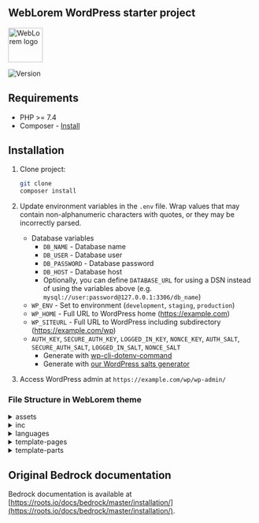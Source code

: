 ## WebLorem WordPress starter project

<p>
  <a href="https://roots.io/bedrock/">
    <img alt="WebLorem logo" src="https://weblorem.com/wp-content/uploads/2022/04/logo.svg" height="70">
  </a>
</p>

<p>
    <img src="https://img.shields.io/badge/theme-v2.0-informational" alt="Version">
</p>

## Requirements

- PHP >= 7.4
- Composer - [Install](https://getcomposer.org/doc/00-intro.md#installation-linux-unix-osx)

## Installation

1. Clone project:
   ```sh
   git clone
   composer install
   ```
2. Update environment variables in the `.env` file. Wrap values that may contain non-alphanumeric characters with quotes, or they may be incorrectly parsed.

    - Database variables
      - `DB_NAME` - Database name
      - `DB_USER` - Database user
      - `DB_PASSWORD` - Database password
      - `DB_HOST` - Database host
      - Optionally, you can define `DATABASE_URL` for using a DSN instead of using the variables above (e.g. `mysql://user:password@127.0.0.1:3306/db_name`)
    - `WP_ENV` - Set to environment (`development`, `staging`, `production`)
    - `WP_HOME` - Full URL to WordPress home (https://example.com)
    - `WP_SITEURL` - Full URL to WordPress including subdirectory (https://example.com/wp)
    - `AUTH_KEY`, `SECURE_AUTH_KEY`, `LOGGED_IN_KEY`, `NONCE_KEY`, `AUTH_SALT`, `SECURE_AUTH_SALT`, `LOGGED_IN_SALT`, `NONCE_SALT`
      - Generate with [wp-cli-dotenv-command](https://github.com/aaemnnosttv/wp-cli-dotenv-command)
      - Generate with [our WordPress salts generator](https://roots.io/salts.html)

3. Access WordPress admin at `https://example.com/wp/wp-admin/`

### File Structure in WebLorem theme
 
<details>
<summary>assets</summary>
- <b>assets</b> folder holds all project's resource files
</details>
<details>
<summary>inc</summary>
- <b>inc</b> folder is the place for all PHP functions of the theme. The functions.php just includes all these files
</details>
<details>
<summary>languages</summary>
- <b>languages</b> folder the place for files with translation of the theme into other languages 
</details>
<details>
<summary>template-pages</summary>
- <b>template-pages</b> folder contains the page template files 
</details>
<details>
<summary>template-parts</summary>
- <b>template-parts</b> folder contains the files, which display parts of the theme and are included in other files
</details>

## Original Bedrock documentation

Bedrock documentation is available at [https://roots.io/docs/bedrock/master/installation/](https://roots.io/docs/bedrock/master/installation/).
